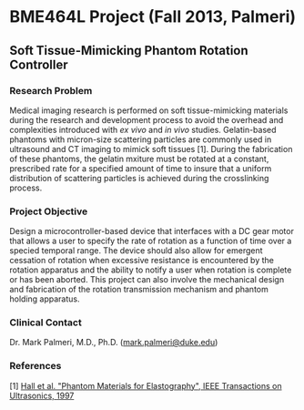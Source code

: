 BME464L Project (Fall 2013, Palmeri)
====================================

Soft Tissue-Mimicking Phantom Rotation Controller
-------------------------------------------------

### Research Problem ###
Medical imaging research is performed on soft tissue-mimicking materials during
the research and development process to avoid the overhead and complexities
introduced with *ex vivo* and *in vivo* studies.  Gelatin-based phantoms with
micron-size scattering particles are commonly used in ultrasound and CT imaging
to mimick soft tissues [1].  During the fabrication of these
phantoms, the gelatin mxiture must be rotated at a constant, prescribed rate
for a specified amount of time to insure that a uniform distribution of
scattering particles is achieved during the crosslinking process.

### Project Objective ###
Design a microcontroller-based device that interfaces with a DC gear motor that
allows a user to specify the rate of rotation as a function of time over a
specied temporal range.  The device should also allow for emergent cessation of
rotation when excessive resistance is encountered by the rotation apparatus and
the ability to notify a user when rotation is complete or has been aborted.
This project can also involve the mechanical design and fabrication of the
rotation transmission mechanism and phantom holding apparatus.

### Clinical Contact ###

Dr. Mark Palmeri, M.D., Ph.D.  ([mark.palmeri@duke.edu](mailto:mark.palmeri@duke.edu))

### References ###

[1] [Hall et al. "Phantom Materials for Elastography", IEEE Transactions on Ultrasonics, 1997](http://ultrasonics.bioen.illinois.edu/pdfs/hall_97.pdf)
